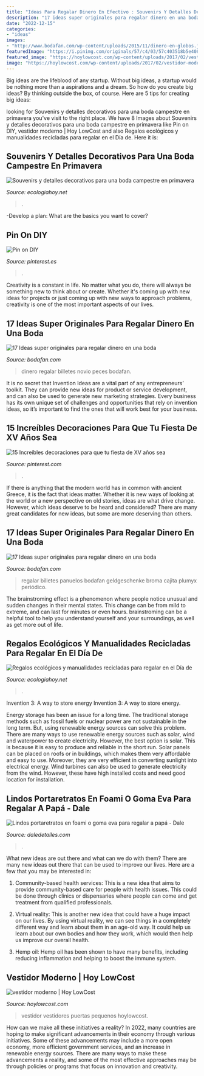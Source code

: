 ```yaml
---
title: "Ideas Para Regalar Dinero En Efectivo : Souvenirs Y Detalles Decorativos Para Una Boda Campestre En Primavera"
description: "17 ideas super originales para regalar dinero en una boda"
date: "2022-12-15"
categories:
- "ideas"
images:
- "http://www.bodafan.com/wp-content/uploads/2015/11/dinero-en-globos.jpg"
featuredImage: "https://i.pinimg.com/originals/57/c4/03/57c403518b5e408b3faba89428508377.jpg"
featured_image: "https://hoylowcost.com/wp-content/uploads/2017/02/vestidor-moderno.jpg"
image: "https://hoylowcost.com/wp-content/uploads/2017/02/vestidor-moderno.jpg"
---
```



Big ideas are the lifeblood of any startup. Without big ideas, a startup would be nothing more than a aspirations and a dream. So how do you create big ideas? By thinking outside the box, of course. Here are 5 tips for creating big ideas: 

	

		
looking for Souvenirs y detalles decorativos para una boda campestre en primavera you've visit to the right place. We have 8 Images about Souvenirs y detalles decorativos para una boda campestre en primavera like Pin on DIY, vestidor moderno | Hoy LowCost and also Regalos ecológicos y manualidades recicladas para regalar en el Día de. Here it is:
		
    
## Souvenirs Y Detalles Decorativos Para Una Boda Campestre En Primavera

<img loading=lazy src="http://ecologiahoy.net/wp-content/uploads/2017/10/e3a84927963bb8c4b04dbd2558a02e48.jpg" onerror="this.onerror=null;this.src='https://tse4.mm.bing.net/th?id=OIP.46hJJ5Y7uMSwTb0lWKAuSAHaLH&amp;pid=15.1';" alt="Souvenirs y detalles decorativos para una boda campestre en primavera">

_Source: ecologiahoy.net_

>. 

	

-Develop a plan: What are the basics you want to cover?

    
## Pin On DIY

<img loading=lazy src="https://i.pinimg.com/736x/4b/db/06/4bdb0662742a88bb037d8882d648f586.jpg" onerror="this.onerror=null;this.src='https://tse2.mm.bing.net/th?id=OIP._muwiORIvYNuIDpOqVB59QHaJ3&amp;pid=15.1';" alt="Pin on DIY">

_Source: pinterest.es_

>. 

	

Creativity is a constant in life. No matter what you do, there will always be something new to think about or create. Whether it's coming up with new ideas for projects or just coming up with new ways to approach problems, creativity is one of the most important aspects of our lives.

    
## 17 Ideas Super Originales Para Regalar Dinero En Una Boda

<img loading=lazy src="http://www.bodafan.com/wp-content/uploads/2015/11/dinero-en-globos.jpg" onerror="this.onerror=null;this.src='https://tse1.mm.bing.net/th?id=OIP.Q4XGahXpbxtk8_pohaWaagHaLR&amp;pid=15.1';" alt="17 Ideas super originales para regalar dinero en una boda">

_Source: bodafan.com_

>dinero regalar billetes novio peces bodafan. 

	

It is no secret that Invention Ideas are a vital part of any entrepreneurs’ toolkit. They can provide new ideas for product or service development, and can also be used to generate new marketing strategies. Every business has its own unique set of challenges and opportunities that rely on invention ideas, so it’s important to find the ones that will work best for your business.

    
## 15 Increíbles Decoraciones Para Que Tu Fiesta De XV Años Sea

<img loading=lazy src="https://i.pinimg.com/originals/57/c4/03/57c403518b5e408b3faba89428508377.jpg" onerror="this.onerror=null;this.src='https://tse4.mm.bing.net/th?id=OIP.pFUTYDBDycfVtlSRXfpuhgHaJ6&amp;pid=15.1';" alt="15 Increíbles decoraciones para que tu fiesta de XV años sea">

_Source: pinterest.com_

>. 

	

If there is anything that the modern world has in common with ancient Greece, it is the fact that ideas matter. Whether it is new ways of looking at the world or a new perspective on old stories, ideas are what drive change. However, which ideas deserve to be heard and considered? There are many great candidates for new ideas, but some are more deserving than others.

    
## 17 Ideas Super Originales Para Regalar Dinero En Una Boda

<img loading=lazy src="http://www.bodafan.com/wp-content/uploads/2015/11/dinero-boda-panuelos.jpg" onerror="this.onerror=null;this.src='https://tse1.mm.bing.net/th?id=OIP.W-qE06dt_k55Ms4ujN6YqgHaQm&amp;pid=15.1';" alt="17 Ideas super originales para regalar dinero en una boda">

_Source: bodafan.com_

>regalar billetes panuelos bodafan geldgeschenke broma cajita plumyx periódico. 

	

The brainstroming effect is a phenomenon where people notice unusual and sudden changes in their mental states. This change can be from mild to extreme, and can last for minutes or even hours. brainstroming can be a helpful tool to help you understand yourself and your surroundings, as well as get more out of life.

    
## Regalos Ecológicos Y Manualidades Recicladas Para Regalar En El Día De

<img loading=lazy src="https://ecologiahoy.net/wp-content/uploads/2017/09/marcos-para-fotos-con-material-de-reciclaje.jpg" onerror="this.onerror=null;this.src='https://tse4.mm.bing.net/th?id=OIP.tAvSlA-b_Kr4xN9tje9YBgHaEj&amp;pid=15.1';" alt="Regalos ecológicos y manualidades recicladas para regalar en el Día de">

_Source: ecologiahoy.net_

>. 

	

Invention 3: A way to store energy
Invention 3: A way to store energy. 

Energy storage has been an issue for a long time. The traditional storage methods such as fossil fuels or nuclear power are not sustainable in the long term. 
But, using renewable energy sources can solve this problem. 
There are many ways to use renewable energy sources such as solar, wind and waterpower to create electricity. However, the best option is solar. This is because it is easy to produce and reliable in the short run. 
Solar panels can be placed on roofs or in buildings, which makes them very affordable and easy to use. Moreover, they are very efficient in converting sunlight into electrical energy. 
 Wind turbines can also be used to generate electricity from the wind. However, these have high installed costs and need good location for installation.

    
## Lindos Portaretratos En Foami O Goma Eva Para Regalar A Papá - Dale

<img loading=lazy src="https://i1.wp.com/www.daledetalles.com/wp-content/uploads/2018/06/portaretratos-para-papa9.jpg?resize=540%2C720" onerror="this.onerror=null;this.src='https://tse4.mm.bing.net/th?id=OIP.xEecL7KJxhjiX-uU3gccZQHaJ4&amp;pid=15.1';" alt="Lindos portaretratos en foami o goma eva para regalar a papá - Dale">

_Source: daledetalles.com_

>. 

	

What new ideas are out there and what can we do with them?
There are many new ideas out there that can be used to improve our lives. Here are a few that you may be interested in:
1. Community-based health services: This is a new idea that aims to provide community-based care for people with health issues. This could be done through clinics or dispensaries where people can come and get treatment from qualified professionals.

2. Virtual reality: This is another new idea that could have a huge impact on our lives. By using virtual reality, we can see things in a completely different way and learn about them in an age-old way. It could help us learn about our own bodies and how they work, which would then help us improve our overall health.

3. Hemp oil: Hemp oil has been shown to have many benefits, including reducing inflammation and helping to boost the immune system.

    
## Vestidor Moderno | Hoy LowCost

<img loading=lazy src="https://hoylowcost.com/wp-content/uploads/2017/02/vestidor-moderno.jpg" onerror="this.onerror=null;this.src='https://tse1.mm.bing.net/th?id=OIP.ZtO6N-BUFXJSiim4MUzimQHaFj&amp;pid=15.1';" alt="vestidor moderno | Hoy LowCost">

_Source: hoylowcost.com_

>vestidor vestidores puertas pequenos hoylowcost. 

	

How can we make all these initiatives a reality?
In 2022, many countries are hoping to make significant advancements in their economy through various initiatives. Some of these advancements may include a more open economy, more efficient government services, and an increase in renewable energy sources. There are many ways to make these advancements a reality, and some of the most effective approaches may be through policies or programs that focus on innovation and creativity.

